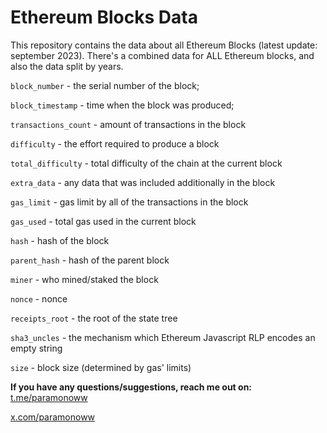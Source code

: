 # Ethereum Blocks Data
This repository contains the data about all Ethereum Blocks (latest update: september 2023). There's a combined data for ALL Ethereum blocks, and also the data split by years.

`block_number` - the serial number of the block;

`block_timestamp` - time when the block was produced;

`transactions_count` - amount of transactions in the block

`difficulty` - the effort required to produce a block

`total_difficulty` - total difficulty of the chain at the current block

`extra_data` - any data that was included additionally in the block

`gas_limit` - gas limit by all of the transactions in the block

`gas_used` - total gas used in the current block

`hash` - hash of the block

`parent_hash` - hash of the parent block

`miner` - who mined/staked the block

`nonce` - nonce

`receipts_root` - the root of the state tree

`sha3_uncles` - the mechanism which Ethereum Javascript RLP encodes an empty string

`size` - block size (determined by gas' limits)

**If you have any questions/suggestions, reach me out on:**
[t.me/paramonoww](https://t.me/paramonoww)

[x.com/paramonoww](x.com/paramonoww)

